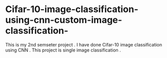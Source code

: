 # Cifar-10-image-classification-using-cnn-custom-image-classification-
This is my 2nd semseter project . I have done Cifar-10 image classification using CNN . This project is single image classification . 
